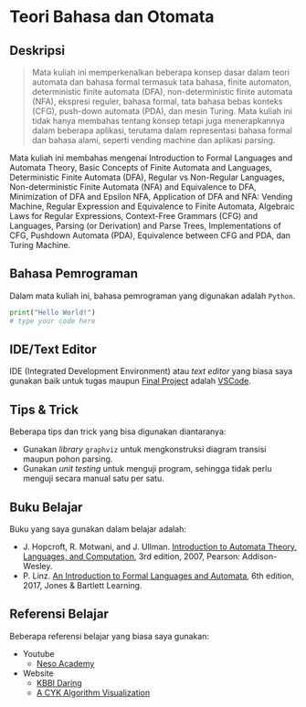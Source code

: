 # Teori Bahasa dan Otomata

## Deskripsi

> Mata kuliah ini memperkenalkan beberapa konsep dasar dalam teori automata dan bahasa formal termasuk tata bahasa, finite automaton, deterministic finite automata (DFA), non-deterministic finite automata (NFA), ekspresi reguler, bahasa formal, tata bahasa bebas konteks (CFG), push-down automata (PDA), dan mesin Turing. Mata kuliah ini tidak hanya membahas tentang konsep tetapi juga menerapkannya dalam beberapa aplikasi, terutama dalam representasi bahasa formal dan bahasa alami, seperti vending machine dan aplikasi parsing.

Mata kuliah ini membahas mengenai Introduction to Formal Languages and Automata Theory, Basic Concepts of Finite Automata and Languages, Deterministic Finite Automata (DFA), Regular vs Non-Regular Languages, Non-deterministic Finite Automata (NFA) and Equivalence to DFA, Minimization of DFA and Epsilon NFA, Application of DFA and NFA: Vending Machine, Regular Expression and Equivalence to Finite Automata, Algebraic Laws for Regular Expressions, Context-Free Grammars (CFG) and Languages, Parsing (or Derivation) and Parse Trees, Implementations of CFG, Pushdown Automata (PDA), Equivalence between CFG and PDA, dan Turing Machine.

## Bahasa Pemrograman

Dalam mata kuliah ini, bahasa pemrograman yang digunakan adalah `Python`.

```python
print("Hello World!")
# type your code here
```

## IDE/Text Editor

IDE (Integrated Development Environment) atau _text editor_ yang biasa saya gunakan baik untuk tugas maupun [Final Project](/FINAL%20PROJECT/) adalah [VSCode](https://code.visualstudio.com/).

## Tips & Trick

Beberapa tips dan trick yang bisa digunakan diantaranya:

- Gunakan _library_ `graphviz` untuk mengkonstruksi diagram transisi maupun pohon parsing.
- Gunakan _unit testing_ untuk menguji program, sehingga tidak perlu menguji secara manual satu per satu.

## Buku Belajar

Buku yang saya gunakan dalam belajar adalah:

- J. Hopcroft, R. Motwani, and J. Ullman. [Introduction to Automata Theory, Languages, and Computation](https://www.amazon.com/Introduction-Automata-Theory-Languages-Computation/dp/0321455363), 3rd edition, 2007, Pearson: Addison-Wesley.
- P. Linz. [An Introduction to Formal Languages and Automata](https://www.amazon.com/Introduction-Formal-Languages-Automata-ebook/dp/B01C7FNLT2), 6th edition, 2017, Jones & Bartlett Learning.

## Referensi Belajar

Beberapa referensi belajar yang biasa saya gunakan:

- Youtube
  - [Neso Academy](https://www.youtube.com/@nesoacademy)
- Website
  - [KBBI Daring](https://kbbi.kemdikbud.go.id/)
  - [A CYK Algorithm Visualization](https://www.xarg.org/tools/cyk-algorithm/)
